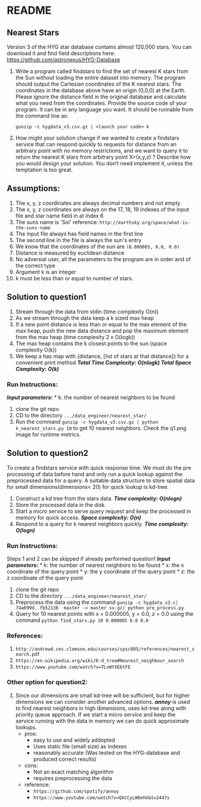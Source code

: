 # README


## Nearest Stars
Version 3 of the HYG star database contains almost 120,000 stars. You can download it and
find field descriptions here:
https://github.com/astronexus/HYG-Database
1. Write a program called findstars​ to find the set of nearest K stars from the Sun without
	loading the entire dataset into memory. The program should output the Cartesian
	coordinates of the K nearest stars. The coordinates in the database above have an
	origin (0,0,0) at the Earth. Please ignore the distance field in the original database and
	calculate what you need from the coordinates.
	Provide the source code of your program. It can be in any language you want. It should
	be runnable from the command line as:

	```gunzip -c hygdata_v3.csv.gz | <launch your code> k```

   
2. How might your solution change if we wanted to create a findstars service​ that can
	respond quickly to requests for distance from an arbitrary point with no memory
	restrictions, and we want to query it to return the nearest K stars from arbitrary point
	X=(x,y,z) ?
	Describe how you would design your solution. You don’t need implement it, unless the
	temptation is too great.

## Assumptions:
1. The x, y, z coordinates are always decimal numbers and not empty
2. The x, y, z coordinates are always on the 17, 18, 19 indexes of the input file and star name field in at index 6
3. The suns name is 'Sol' reference: ```http://earthsky.org/space/what-is-the-suns-name```
4. The input file always has field names in the first line
5. The second line in the file is always the sun's entry
6. We know that the coordinates of the sun are ```(0.000005, 0.0, 0.0)```
7. Distance is measured by euclidean distance
8. No adversial user, all the parameters to the program are in order and of the correct type
9. Argument k is an integer
10. k must be less than or equal to number of stars.

## Solution to question1
1. Stream through the data from stdin (time complexity O(n))
2. As we stream through the data keep a k sized max heap
3. If a new point distance is less than or equal to the max element of the max heap, push the new data distance and pop the maximum element from the max heap (time complexity 2 x O(logk))
4. The max heap contains the k closest points to the sun (space complexity O(k))
5. We keep a has map with {distance, [list of stars at that distance]} for a convenient print method
	***Total Time Complexity: O(nlogk)
	Total Space Complexity: O(k)***

### Run Instructions: 
***Input parameters:*** 
	* k: the number of nearest neighbors to be found
1. clone the git repo
2. CD to the directory ```.../data_engineer/nearest_star/```  
3. Run the command ```gunzip -c hygdata_v3.csv.gz | python k_nearest_stars.py 10``` to get 10 nearest neighbors.
   Check the q1.png image for runtime metrics.

## Solution to question2
To create a findstars service with quick response time. We must  do the pre processing of data before hand and only run a quick lookup against the preprocessed data for a query. A suitable data structure to store spatial data for small dimensions(dimensions< 20) for quick lookup is kd-tree. 
1. Construct a kd tree from the stars data. ***Time complexity: O(nlogn)***
2. Store the processed data in the disk.
3. Start a micro service to serve query request and keep the processed in memory for quick access. ***Space complexity: O(n)***
4. Respond to a query for k nearest neighbors quickly. ***Time complexity: O(logn)***

### Run Instructions:
Steps 1 and 2 can be skipped if already performed question1
***Input parameters:*** 
	* k: the number of nearest neighbors to be found
	* x: the x coordinate of the query point
	* y: the y coordinate of the query point
	* z: the z coordinate of the query point
1. clone the git repo
2. CD to the directory ```.../data_engineer/nearest_star/``` 
3. Preprocess the data using the command ```gunzip -c hygdata_v3.c│   74a699d..fb52136  master -> master
sv.gz| python pre_process.py```
4. Query for 10 nearest points with x = 0.000005, y = 0.0, z = 0.0 using the command ```python find_stars.py 10 0.000005 0.0 0.0```

### References:
1. ```http://andrewd.ces.clemson.edu/courses/cpsc805/references/nearest_search.pdf```
2. ```https://en.wikipedia.org/wiki/K-d_tree#Nearest_neighbour_search``` 
3. ```https://www.youtube.com/watch?v=TLxWtXEbtFE``` 

### Other option for question2:
1. Since our dimensions are small kd-tree will be sufficient, but for higher dimensions we can consider another advanced options. ***annoy*** is used to find nearest neighbors in high dimensions, uses kd-tree along with priority queue approach. If we start a micro service and keep the service running with the data in memory we can do quick approximate lookups.
	* pros: 
		* easy to use and widely addopted
		* Uses static file (small size) as indexes
		* reasonably accurate (Was tested on the HYG-database and produced correct results)
	* cons: 
		* Not an exact matching algorithm
		* requires preprocessing the data
	* reference:
		* ```https://github.com/spotify/annoy``` 
		* ```https://www.youtube.com/watch?v=QkCCyLW0ehU&t=2447s```
